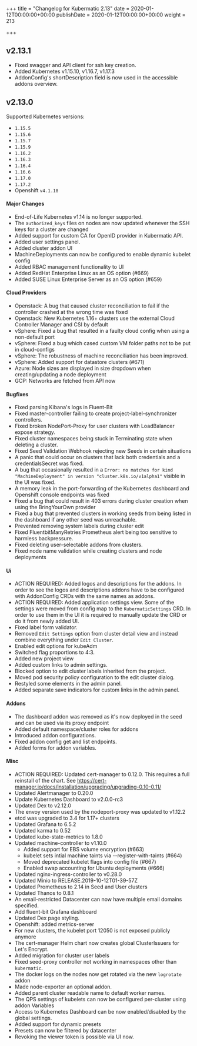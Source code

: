 +++
title = "Changelog for Kubermatic 2.13"
date = 2020-01-12T00:00:00+00:00
publishDate = 2020-01-12T00:00:00+00:00
weight = 213

+++

## v2.13.1

- Fixed swagger and API client for ssh key creation.
- Added Kubernetes v1.15.10, v1.16.7, v1.17.3
- AddonConfig's shortDescription field is now used in the accessible addons overview.

## v2.13.0

Supported Kubernetes versions:

- `1.15.5`
- `1.15.6`
- `1.15.7`
- `1.15.9`
- `1.16.2`
- `1.16.3`
- `1.16.4`
- `1.16.6`
- `1.17.0`
- `1.17.2`
- Openshift `v4.1.18`

#### Major Changes

- End-of-Life Kubernetes v1.14 is no longer supported.
- The `authorized_keys` files on nodes are now updated whenever the SSH keys for a cluster are changed
- Added support for custom CA for OpenID provider in Kubermatic API.
- Added user settings panel.
- Added cluster addon UI
- MachineDeployments can now be configured to enable dynamic kubelet config
- Added RBAC management functionality to UI
- Added RedHat Enterprise Linux as an OS option (#669)
- Added SUSE Linux Enterprise Server as an OS option (#659)

#### Cloud Providers

- Openstack: A bug that caused cluster reconciliation to fail if the controller crashed at the wrong time was fixed
- Openstack: New Kubernetes 1.16&#43; clusters use the external Cloud Controller Manager and CSI by default
- vSphere: Fixed a bug that resulted in a faulty cloud config when using a non-default port
- vSphere: Fixed a bug which cased custom VM folder paths not to be put in cloud-configs
- vSphere: The robustness of machine reconciliation has been improved.
- vSphere: Added support for datastore clusters (#671)
- Azure: Node sizes are displayed in size dropdown when creating/updating a node deployment
- GCP: Networks are fetched from API now

#### Bugfixes

- Fixed parsing Kibana's logs in Fluent-Bit
- Fixed master-controller failing to create project-label-synchronizer controllers.
- Fixed broken NodePort-Proxy for user clusters with LoadBalancer expose strategy.
- Fixed cluster namespaces being stuck in Terminating state when deleting a cluster.
- Fixed Seed Validation Webhook rejecting new Seeds in certain situations
- A panic that could occur on clusters that lack both credentials and a credentialsSecret was fixed.
- A bug that occasionally resulted in a `Error: no matches for kind "MachineDeployment" in version "cluster.k8s.io/v1alpha1"` visible in the UI was fixed.
- A memory leak in the port-forwarding of the Kubernetes dashboard and Openshift console endpoints was fixed
- Fixed a bug that could result in 403 errors during cluster creation when using the BringYourOwn provider
- Fixed a bug that prevented clusters in working seeds from being listed in the dashboard if any other seed was unreachable.
- Prevented removing system labels during cluster edit
- Fixed FluentbitManyRetries Prometheus alert being too sensitive to harmless backpressure.
- Fixed deleting user-selectable addons from clusters.
- Fixed node name validation while creating clusters and node deployments

#### Ui

- ACTION REQUIRED: Added logos and descriptions for the addons. In order to see the logos and descriptions addons have to be configured with AddonConfig CRDs with the same names as addons.
- ACTION REQUIRED: Added application settings view. Some of the settings were moved from config map to the `KubermaticSettings` CRD. In order to use them in the UI it is required to manually update the CRD or do it from newly added UI.
- Fixed label form validator.
- Removed `Edit Settings` option from cluster detail view and instead combine everything under `Edit Cluster`.
- Enabled edit options for kubeAdm
- Switched flag proportions to 4:3.
- Added new project view
- Added custom links to admin settings.
- Blocked option to edit cluster labels inherited from the project.
- Moved pod security policy configuration to the edit cluster dialog.
- Restyled some elements in the admin panel.
- Added separate save indicators for custom links in the admin panel.

#### Addons

- The dashboard addon was removed as it's now deployed in the seed and can be used via its proxy endpoint
- Added default namespace/cluster roles for addons
- Introduced addon configurations.
- Fixed addon config get and list endpoints.
- Added forms for addon variables.

#### Misc

- ACTION REQUIRED: Updated cert-manager to 0.12.0. This requires a full reinstall of the chart. See https://cert-manager.io/docs/installation/upgrading/upgrading-0.10-0.11/
- Updated Alertmanager to 0.20.0
- Update Kubernetes Dashboard to v2.0.0-rc3
- Updated Dex to v2.12.0
- The envoy version used by the nodeport-proxy was updated to v1.12.2
- etcd was upgraded to 3.4 for 1.17&#43; clusters
- Updated Grafana to 6.5.2
- Updated karma to 0.52
- Updated kube-state-metrics to 1.8.0
- Updated machine-controller to v1.10.0
  - Added support for EBS volume encryption (#663)
  - kubelet sets intial machine taints via --register-with-taints (#664)
  - Moved deprecated kubelet flags into config file (#667)
  - Enabled swap accounting for Ubuntu deployments (#666)
- Updated nginx-ingress-controller to v0.28.0
- Updated Minio to RELEASE.2019-10-12T01-39-57Z
- Updated Prometheus to 2.14 in Seed and User clusters
- Updated Thanos to 0.8.1
- An email-restricted Datacenter can now have multiple email domains specified.
- Add fluent-bit Grafana dashboard
- Updated Dex page styling.
- Openshift: added metrics-server
- For new clusters, the kubelet port 12050 is not exposed publicly anymore
- The cert-manager Helm chart now creates global ClusterIssuers for Let's Encrypt.
- Added migration for cluster user labels
- Fixed seed-proxy controller not working in namespaces other than `kubermatic`.
- The docker logs on the nodes now get rotated via the new `logrotate` addon
- Made node-exporter an optional addon.
- Added parent cluster readable name to default worker names.
- The QPS settings of kubelets can now be configured per-cluster using addon Variables
- Access to Kubernetes Dashboard can be now enabled/disabled by the global settings.
- Added support for dynamic presets
- Presets can now be filtered by datacenter
- Revoking the viewer token is possible via UI now.
